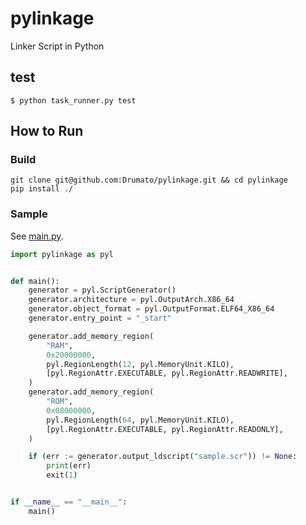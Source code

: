 # pylinkage

Linker Script in Python

## test

```shell
$ python task_runner.py test
```

## How to Run

### Build

```
git clone git@github.com:Drumato/pylinkage.git && cd pylinkage
pip install ./
```

### Sample

See [main.py](./main.py).  

```python
import pylinkage as pyl


def main():
    generator = pyl.ScriptGenerator()
    generator.architecture = pyl.OutputArch.X86_64
    generator.object_format = pyl.OutputFormat.ELF64_X86_64
    generator.entry_point = "_start"

    generator.add_memory_region(
        "RAM",
        0x20000000,
        pyl.RegionLength(12, pyl.MemoryUnit.KILO),
        [pyl.RegionAttr.EXECUTABLE, pyl.RegionAttr.READWRITE],
    )
    generator.add_memory_region(
        "ROM",
        0x08000000,
        pyl.RegionLength(64, pyl.MemoryUnit.KILO),
        [pyl.RegionAttr.EXECUTABLE, pyl.RegionAttr.READONLY],
    )

    if (err := generator.output_ldscript("sample.scr")) != None:
        print(err)
        exit(1)


if __name__ == "__main__":
    main()

```
